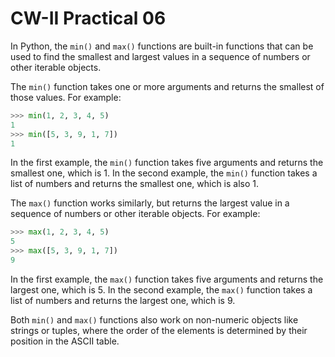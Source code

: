 # CW-II Practical 06

In Python, the `min()` and `max()` functions are built-in functions that can be used to find the smallest and largest values in a sequence of numbers or other iterable objects.

The `min()` function takes one or more arguments and returns the smallest of those values. For example:

```python
>>> min(1, 2, 3, 4, 5)
1
>>> min([5, 3, 9, 1, 7])
1
```

In the first example, the `min()` function takes five arguments and returns the smallest one, which is 1. In the second example, the `min()` function takes a list of numbers and returns the smallest one, which is also 1.

The `max()` function works similarly, but returns the largest value in a sequence of numbers or other iterable objects. For example:

```python
>>> max(1, 2, 3, 4, 5)
5
>>> max([5, 3, 9, 1, 7])
9
```

In the first example, the `max()` function takes five arguments and returns the largest one, which is 5. In the second example, the `max()` function takes a list of numbers and returns the largest one, which is 9.

Both `min()` and `max()` functions also work on non-numeric objects like strings or tuples, where the order of the elements is determined by their position in the ASCII table.
